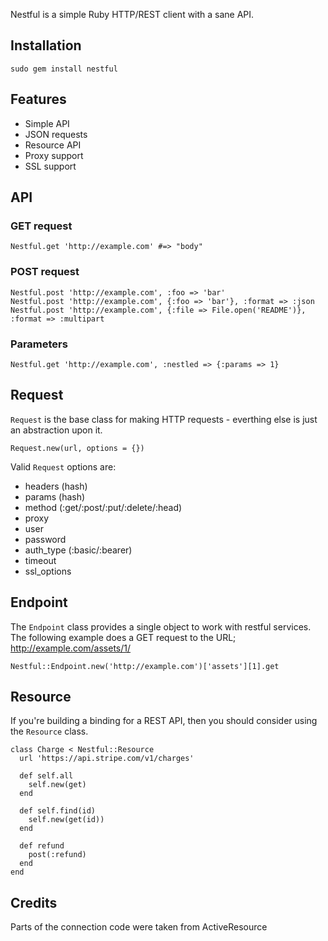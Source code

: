Nestful is a simple Ruby HTTP/REST client with a sane API.

## Installation

    sudo gem install nestful

## Features

  * Simple API
  * JSON requests
  * Resource API
  * Proxy support
  * SSL support

## API

### GET request

    Nestful.get 'http://example.com' #=> "body"

### POST request

    Nestful.post 'http://example.com', :foo => 'bar'
    Nestful.post 'http://example.com', {:foo => 'bar'}, :format => :json
    Nestful.post 'http://example.com', {:file => File.open('README')}, :format => :multipart

### Parameters

    Nestful.get 'http://example.com', :nestled => {:params => 1}

## Request

`Request` is the base class for making HTTP requests - everthing else is just an abstraction upon it.

    Request.new(url, options = {})

Valid `Request` options are:

  * headers (hash)
  * params  (hash)
  * method  (:get/:post/:put/:delete/:head)
  * proxy
  * user
  * password
  * auth_type (:basic/:bearer)
  * timeout
  * ssl_options

## Endpoint

The `Endpoint` class provides a single object to work with restful services. The following example does a GET request to the URL; http://example.com/assets/1/

    Nestful::Endpoint.new('http://example.com')['assets'][1].get

## Resource

If you're building a binding for a REST API, then you should consider using the `Resource` class.

    class Charge < Nestful::Resource
      url 'https://api.stripe.com/v1/charges'

      def self.all
        self.new(get)
      end

      def self.find(id)
        self.new(get(id))
      end

      def refund
        post(:refund)
      end
    end

## Credits

Parts of the connection code were taken from ActiveResource
